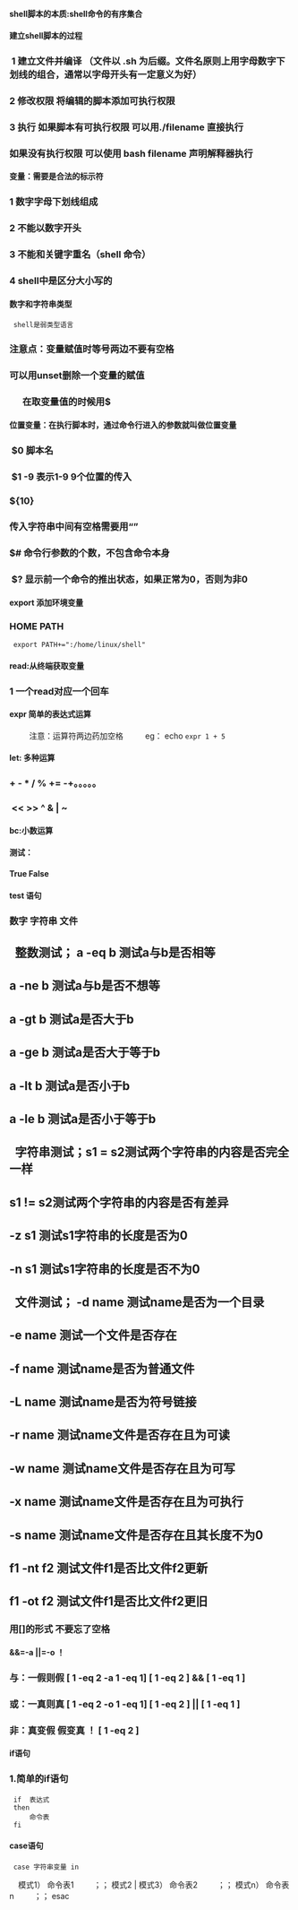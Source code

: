 #### shell脚本的本质:shell命令的有序集合
#### 建立shell脚本的过程
###  1 建立文件并编译 （文件以 .sh 为后缀。文件名原则上用字母数字下划线的组合，通常以字母开头有一定意义为好）
###  2 修改权限  将编辑的脚本添加可执行权限
###  3 执行  如果脚本有可执行权限 可以用./filename 直接执行
###         如果没有执行权限 可以使用 bash filename 声明解释器执行
#### 变量：需要是合法的标示符
###  1 数字字母下划线组成
###  2 不能以数字开头
###  3 不能和关键字重名（shell 命令）
###  4 shell中是区分大小写的
#### 数字和字符串类型
     shell是弱类型语言
### 注意点：变量赋值时等号两边不要有空格
###        可以用unset删除一个变量的赋值
###        在取变量值的时候用$
#### 位置变量：在执行脚本时，通过命令行进入的参数就叫做位置变量
###  $0 脚本名
###  $1 -9 表示1-9 9个位置的传入
###  ${10}
###  传入字符串中间有空格需要用“”
###  $# 命令行参数的个数，不包含命令本身
###  $? 显示前一个命令的推出状态，如果正常为0，否则为非0
#### export 添加环境变量
###  HOME PATH
     export PATH+=":/home/linux/shell"
#### read:从终端获取变量
###  1 一个read对应一个回车
#### expr 简单的表达式运算
          注意：运算符两边药加空格
          eg： echo `expr 1 + 5`
#### let: 多种运算
###  + - * / % += -+。。。。。
###  << >> ^ & | ~
#### bc:小数运算
#### 测试：
#### True False
#### test 语句
###  数字 字符串 文件
##   整数测试； a -eq b 测试a与b是否相等
##            a -ne b 测试a与b是否不想等
##            a -gt b 测试a是否大于b
##            a -ge b 测试a是否大于等于b
##            a -lt b 测试a是否小于b
##            a -le b 测试a是否小于等于b
##   字符串测试；s1 = s2测试两个字符串的内容是否完全一样
##             s1 != s2测试两个字符串的内容是否有差异
##             -z s1  测试s1字符串的长度是否为0
##             -n s1  测试s1字符串的长度是否不为0
##   文件测试； -d name 测试name是否为一个目录
##             -e name 测试一个文件是否存在
##             -f name 测试name是否为普通文件
##             -L name 测试name是否为符号链接
##             -r name 测试name文件是否存在且为可读
##             -w name 测试name文件是否存在且为可写
##             -x name 测试name文件是否存在且为可执行
##             -s name 测试name文件是否存在且其长度不为0
##             f1 -nt f2 测试文件f1是否比文件f2更新
##             f1 -ot f2 测试文件f1是否比文件f2更旧
###  用[]的形式 不要忘了空格
#### &&=-a ||=-o ！
###  与：一假则假 [ 1 -eq 2 -a 1 -eq 1]  [ 1 -eq 2 ] && [ 1 -eq 1 ]
###  或：一真则真 [ 1 -eq 2 -o 1 -eq 1]  [ 1 -eq 2 ] || [ 1 -eq 1 ]
###  非：真变假 假变真 ！ [ 1 -eq 2 ]
#### if语句
###  1.简单的if语句
     if  表达式
     then 
         命令表
     fi
#### case语句
     case 字符串变量 in
     模式1）
         命令表1
         ；；
     模式2 | 模式3）
         命令表2
         ；；
     模式n）
         命令表n
         ；；
     esac
     
